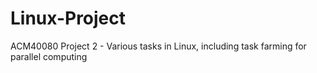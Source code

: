 # Linux-Project
ACM40080 Project 2 - Various tasks in Linux, including task farming for parallel computing
